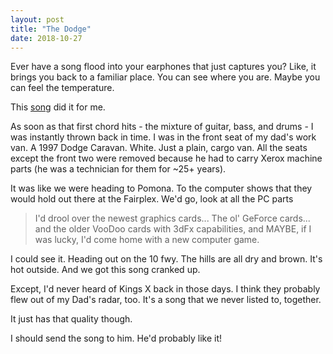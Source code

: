 ```yaml
---
layout: post
title: "The Dodge"
date: 2018-10-27
---
```


Ever have a song flood into your earphones that just captures you? Like, it brings
you back to a familiar place. You can see where you are. Maybe you can feel the
temperature.

This [song](https://www.youtube.com/watch?v=m_98TvhaoPk) did it for me.

As soon as that first chord hits - the mixture of guitar, bass, and drums - I was
instantly thrown back in time. I was in the front seat of my dad's work van. A 1997
Dodge Caravan. White. Just a plain, cargo van. All the seats except the front
two were removed because he had to carry Xerox machine parts (he was a technician
for them for ~25+ years).

It was like we were heading to Pomona. To the computer shows
that they would hold out there at the Fairplex. We'd go, look at all the PC parts

> I'd drool over the newest graphics cards... The ol' GeForce cards... and the older
VooDoo cards with 3dFx capabilities, and MAYBE, if I was lucky, I'd come home with
a new computer game.

I could see it. Heading out on the 10 fwy. The hills are all dry and brown. It's
hot outside. And we got this song cranked up.

Except, I'd never heard of Kings X back in those days. I think they probably flew
out of my Dad's radar, too. It's a song that we never listed to, together.

It just has that quality though.

I should send the song to him. He'd probably like it!
